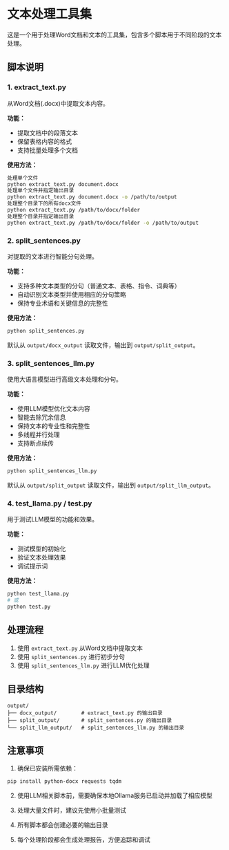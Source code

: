 # 文本处理工具集

这是一个用于处理Word文档和文本的工具集，包含多个脚本用于不同阶段的文本处理。

## 脚本说明

### 1. extract_text.py
从Word文档(.docx)中提取文本内容。

**功能：**
- 提取文档中的段落文本
- 保留表格内容的格式
- 支持批量处理多个文档

**使用方法：**
```bash
处理单个文件
python extract_text.py document.docx
处理单个文件并指定输出目录
python extract_text.py document.docx -o /path/to/output
处理整个目录下的所有docx文件
python extract_text.py /path/to/docx/folder
处理整个目录并指定输出目录
python extract_text.py /path/to/docx/folder -o /path/to/output
```

### 2. split_sentences.py
对提取的文本进行智能分句处理。

**功能：**
- 支持多种文本类型的分句（普通文本、表格、指令、词典等）
- 自动识别文本类型并使用相应的分句策略
- 保持专业术语和关键信息的完整性

**使用方法：**
```bash
python split_sentences.py
```
默认从 `output/docx_output` 读取文件，输出到 `output/split_output`。

### 3. split_sentences_llm.py
使用大语言模型进行高级文本处理和分句。

**功能：**
- 使用LLM模型优化文本内容
- 智能去除冗余信息
- 保持文本的专业性和完整性
- 多线程并行处理
- 支持断点续传

**使用方法：**
```bash
python split_sentences_llm.py
```
默认从 `output/split_output` 读取文件，输出到 `output/split_llm_output`。

### 4. test_llama.py / test.py
用于测试LLM模型的功能和效果。

**功能：**
- 测试模型的初始化
- 验证文本处理效果
- 调试提示词

**使用方法：**
```bash
python test_llama.py
# 或
python test.py
```

## 处理流程
1. 使用 `extract_text.py` 从Word文档中提取文本
2. 使用 `split_sentences.py` 进行初步分句
3. 使用 `split_sentences_llm.py` 进行LLM优化处理

## 目录结构
```
output/
├── docx_output/        # extract_text.py 的输出目录
├── split_output/       # split_sentences.py 的输出目录
└── split_llm_output/   # split_sentences_llm.py 的输出目录
```

## 注意事项
1. 确保已安装所需依赖：
```bash
pip install python-docx requests tqdm
```
2. 使用LLM相关脚本前，需要确保本地Ollama服务已启动并加载了相应模型

3. 处理大量文件时，建议先使用小批量测试

4. 所有脚本都会创建必要的输出目录

5. 每个处理阶段都会生成处理报告，方便追踪和调试
